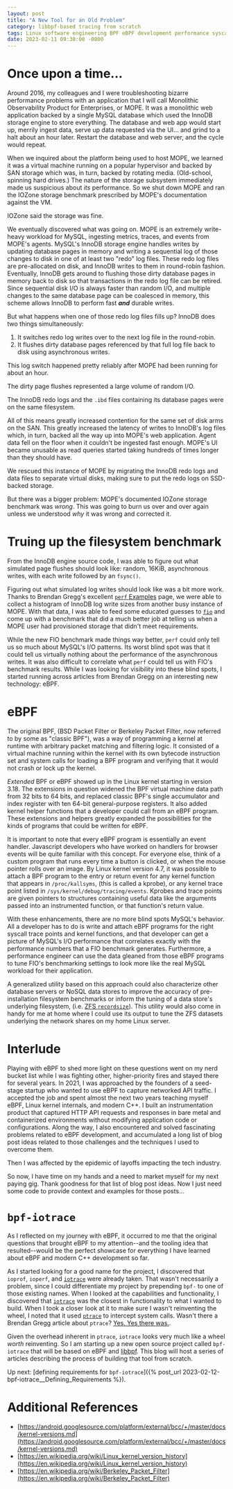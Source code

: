 ```yaml
---
layout: post
title: "A New Tool for an Old Problem"
category: libbpf-based tracing from scratch
tags: Linux software engineering BPF eBPF development performance syscall libbpf filesystems benchmarks fio
date: 2023-02-11 09:30:00 -0800
---
```


# Once upon a time...

Around 2016, my colleagues and I were troubleshooting bizarre performance problems with an application that I will call Monolithic Observability Product for Enterprises, or MOPE.  It was a monolithic web application backed by a single MySQL database which used the InnoDB storage engine to store everything.  The database and web app would start up, merrily ingest data, serve up data requested via the UI... and grind to a halt about an hour later.  Restart the database and web server, and the cycle would repeat.

When we inquired about the platform being used to host MOPE, we learned it was a virtual machine running on a popular hypervisor and backed by SAN storage which was, in turn, backed by rotating media.  (Old-school, spinning hard drives.)  The nature of the storage subsystem immediately made us suspicious about _its_ performance. So we shut down MOPE and ran the IOZone storage benchmark prescribed by MOPE's documentation against the VM.

IOZone said the storage was fine.

We eventually discovered what was going on. MOPE is an extremely write-heavy workload for MySQL, ingesting metrics, traces, and events from MOPE's agents.  MySQL's InnoDB storage engine handles writes by updating database pages in memory and writing a sequential log of those changes to disk in one of at least two "redo" log files.  These redo log files are pre-allocated on disk, and InnoDB writes to them in round-robin fashion. Eventually, InnoDB gets around to flushing those dirty database pages in memory back to disk so that transactions in the redo log file can be retired.  Since sequential disk I/O is always faster than random I/O, and multiple changes to the same database page can be coalesced in memory, this scheme allows InnoDB to perform fast _**and**_ durable writes.

But what happens when one of those redo log files fills up?  InnoDB does two things simultaneously:
1. It switches redo log writes over to the next log file in the round-robin.
2. It flushes dirty database pages referenced by that full log file back to disk using asynchronous writes.

This log switch happened pretty reliably after MOPE had been running for about an hour.

The dirty page flushes represented a large volume of random I/O.

The InnoDB redo logs and the `.ibd` files containing its database pages were on the same filesystem.

All of this means greatly increased contention for the same set of disk arms on the SAN.  This greatly increased the latency of writes to InnoDB's log files which, in turn, backed all the way up into MOPE's web application.  Agent data fell on the floor when it couldn't be ingested fast enough.  MOPE's UI became unusable as read queries started taking hundreds of times longer than they should have.

We rescued this instance of MOPE by migrating the InnoDB redo logs and data files to separate virtual disks, making sure to put the redo logs on SSD-backed storage.

But there was a bigger problem: MOPE's documented IOZone storage benchmark was _wrong_.  This was going to burn us over and over again unless we understood _why_ it was wrong and corrected it.

# Truing up the filesystem benchmark

From the InnoDB engine source code, I was able to figure out what simulated page flushes should look like: random, 16KiB, asynchronous writes, with each write followed by an `fsync()`.

Figuring out what simulated log writes should look like was a bit more work.  Thanks to Brendan Gregg's excellent [`perf` Examples](https://www.brendangregg.com/perf.html) page, we were able to collect a histogram of InnoDB log write sizes from another busy instance of MOPE.  With that data, I was able to feed some educated guesses to [`fio`](https://fio.readthedocs.io/en/latest/fio_doc.html) and come up with a benchmark that did a much better job at telling us when a MOPE user had provisioned storage that didn't meet requirements.

While the new FIO benchmark made things way better, `perf` could only tell us so much about MySQL's I/O patterns.  Its worst blind spot was that it could tell us virtually nothing about the performance of the asynchronous writes.  It was also difficult to correlate what `perf` could tell us with FIO's benchmark results.  While I was looking for visibility into these blind spots, I started running across articles from Brendan Gregg on an interesting new technology: eBPF.

# eBPF

The original BPF, (BSD Packet Filter or Berkeley Packet Filter, now referred to by some as "classic BPF"), was a way of programming a kernel at runtime with arbitrary packet matching and filtering logic.  It consisted of a virtual machine running within the kernel with its own bytecode instruction set and system calls for loading a BPF program and verifying that it would not crash or lock up the kernel.

_Extended_ BPF or eBPF showed up in the Linux kernel starting in version 3.18.  The extensions in question widened the BPF virtual machine data path from 32 bits to 64 bits, and replaced classic BPF's single accumulator and index register with ten 64-bit general-purpose registers.  It also added kernel helper functions that a developer could call from an eBPF program.  These extensions and helpers greatly expanded the possibilities for the kinds of programs that could be written for eBPF.

It is important to note that every eBPF program is essentially an event handler.  Javascript developers who have worked on handlers for browser events will be quite familiar with this concept.  For everyone else, think of a custom program that runs every time a button is clicked, or when the mouse pointer rolls over an image.  By Linux kernel version 4.7, it was possible to attach a BPF program to the entry or return event for any kernel function that appears in `/proc/kallsyms`, (this is called a kprobe), or any kernel trace point listed in `/sys/kernel/debug/tracing/events`.  Kprobes and trace points are given pointers to structures containing useful data like the arguments passed into an instrumented function, or that function's return value.

With these enhancements, there are no more blind spots MySQL's behavior.  All a developer has to do is write and attach eBPF programs for the right syscall trace points and kernel functions, and that developer can get a picture of MySQL's I/O performance that correlates exactly with the performance numbers that a FIO benchmark generates.  Furthermore, a performance engineer can use the data gleaned from those eBPF programs to tune FIO's benchmarking settings to look more like the real MySQL workload for their application.

A generalized utility based on this approach could also characterize other database servers or NoSQL data stores to improve the accuracy of pre-installation filesystem benchmarks or inform the tuning of a data store's underlying filesystem, (i.e. [ZFS `recordsize`](https://www.percona.com/blog/mysql-zfs-performance-update/)).  This utility would also come in handy for me at home where I could use its output to tune the ZFS datasets underlying the network shares on my home Linux server.

# Interlude

Playing with eBPF to shed more light on these questions went on my nerd bucket list while I was fighting other, higher-priority fires and stayed there for several years.  In 2021, I was approached by the founders of a seed-stage startup who wanted to use eBPF to capture networked API traffic.  I accepted the job and spent almost the next two years teaching myself eBPF, Linux kernel internals, and modern C++.  I built an instrumentation product that captured HTTP API requests and responses in bare metal and containerized environments without modifying application code or configurations.  Along the way, I also encountered and solved fascinating problems related to eBPF development, and accumulated a long list of blog post ideas related to those challenges and the techniques I used to overcome them.  

Then I was affected by the epidemic of layoffs impacting the tech industry.

So now, I have time on my hands and a need to market myself for my next paying gig.  Thank goodness for that list of blog post ideas.  Now I just need some code to provide context and examples for those posts...

# `bpf-iotrace`

As I reflected on my journey with eBPF, it occurred to me that the original questions that brought eBPF to my attention--and the tooling idea that resulted--would be the perfect showcase for everything I have learned about eBPF and modern C++ development so far.

As I started looking for a good name for the project, I discovered that `ioprof`, `ioperf`, and [`iotrace`](https://github.com/nicolasgross/iotrace) were already taken.  That wasn't necessarily a problem, since I could differentiate my project by prepending `bpf-` to one of those existing names.  When I looked at the capabilities and functionality, I discovered that [`iotrace`](https://github.com/nicolasgross/iotrace) was the closest in functionality to what I wanted to build.  When I took a closer look at it to make sure I wasn't reinventing the wheel, I noted that it used [`ptrace`](https://linux.die.net/man/2/ptrace) to intercept system calls.  Wasn't there a Brendan Gregg article about `ptrace`?  [Yes.  Yes there was.](https://www.brendangregg.com/blog/2014-05-11/strace-wow-much-syscall.html).

Given the overhead inherent in `ptrace`, `iotrace` looks very much like a wheel _worth_ reinventing.  So I am starting up a new open source project called `bpf-iotrace` that will be based on eBPF and [libbpf](https://github.com/libbpf/libbpf).  This blog will host a series of articles describing the process of building that tool from scratch.

Up next: [defining requirements for `bpf-iotrace`]({% post_url 2023-02-12-bpf-iotrace__Defining_Requirements %}).

# Additional References
* [https://android.googlesource.com/platform/external/bcc/+/master/docs/kernel-versions.md](https://android.googlesource.com/platform/external/bcc/+/master/docs/kernel-versions.md)
* [https://en.wikipedia.org/wiki/Linux_kernel_version_history](https://en.wikipedia.org/wiki/Linux_kernel_version_history)
* [https://en.wikipedia.org/wiki/Berkeley_Packet_Filter](https://en.wikipedia.org/wiki/Berkeley_Packet_Filter)
